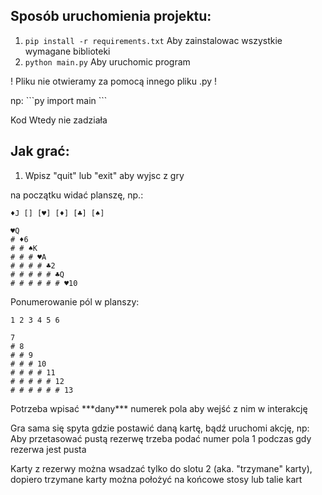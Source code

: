 ## Sposób uruchomienia projektu:

1. `pip install -r requirements.txt`
    Aby zainstalowac wszystkie wymagane biblioteki
2. `python main.py`
    Aby uruchomic program
	
<p>! Pliku nie otwieramy za pomocą innego pliku .py !</p>
np:
```py
import main
```
<p>Kod Wtedy nie zadziała<p>

## Jak grać:

1. Wpisz "quit" lub "exit" aby wyjsc z gry


na początku widać planszę, np.:

```
♦J [] [♥] [♦] [♣] [♠]

♥Q
# ♦6
# # ♠K
# # # ♥A
# # # # ♣2
# # # # # ♣Q
# # # # # # ♥10
```

Ponumerowanie pól w planszy:

```
1 2 3 4 5 6

7
# 8
# # 9
# # # 10
# # # # 11
# # # # # 12
# # # # # # 13
```

<p>Potrzeba wpisać ***dany*** numerek pola aby wejść z nim w interakcję</p>
<p>Gra sama się spyta gdzie postawić daną kartę, bądź uruchomi akcję, 
np: Aby przetasować pustą rezerwę trzeba podać numer pola 1 podczas gdy rezerwa jest pusta</p>
<p>Karty z rezerwy można wsadzać tylko do slotu 2 (aka. "trzymane" karty), dopiero trzymane karty można położyć na końcowe stosy lub talie kart</p>
